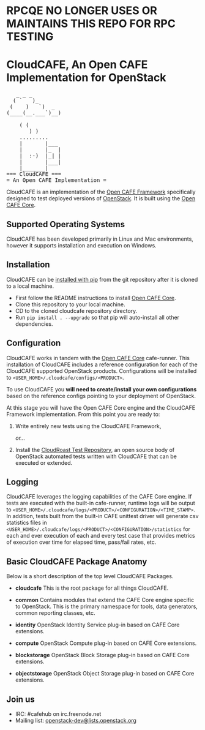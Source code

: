 # RPCQE NO LONGER USES OR MAINTAINS THIS REPO FOR RPC TESTING

CloudCAFE, An Open CAFE Implementation for OpenStack
====================================================

<pre>
   _ _ _
  ( `   )_
 (    )   `)  _
(____(__.___`)__)

    ( (
       ) )
    .........
    |       |___
    |       |_  |
    |  :-)  |_| |
    |       |___|
    |_______|
=== CloudCAFE ===
= An Open CAFE Implementation =
</pre>

CloudCAFE is an implementation of the [Open CAFE Framework](https://github.com/stackforge/opencafe) specifically
designed to test deployed versions of [OpenStack](http://http://www.openstack.org/). It is built using the
[Open CAFE Core](https://github.com/stackforge/opencafe).


Supported Operating Systems
---------------------------
CloudCAFE has been developed primarily in Linux and Mac environments, however it supports installation and
execution on Windows.


Installation
------------
CloudCAFE can be [installed with pip](https://pypi.python.org/pypi/pip) from the git repository after it is cloned to
a local machine.

* First follow the README instructions to install [Open CAFE Core](https://github.com/stackforge/opencafe).
* Clone this repository to your local machine.
* CD to the cloned cloudcafe repository directory.
* Run `pip install . --upgrade` so that pip will auto-install all other dependencies.


Configuration
--------------
CloudCAFE works in tandem with the [Open CAFE Core](https://github.com/stackforge/opencafe) cafe-runner. This
installation of CloudCAFE includes a reference configuration for each of the CloudCAFE supported OpenStack products.
Configurations will be installed to `<USER_HOME>/.cloudcafe/configs/<PRODUCT>`.

To use CloudCAFE you **will need to create/install your own configurations** based on the reference configs pointing
to your deployment of OpenStack.

At this stage you will have the Open CAFE Core engine and the CloudCAFE Framework implementation. From this point you
are ready to:

1. Write entirely new tests using the CloudCAFE Framework,

   *or...*

2. Install the [CloudRoast Test Repository](https://github.com/stackforge/cloudroast), an open source body of
   OpenStack automated tests written with CloudCAFE that can be executed or extended.


Logging
-------
CloudCAFE leverages the logging capabilities of the CAFE Core engine. If tests are executed with the built-in
cafe-runner, runtime logs will be output to `<USER_HOME>/.cloudcafe/logs/<PRODUCT>/<CONFIGURATION>/<TIME_STAMP>`.
In addition, tests built from the built-in CAFE unittest driver will generate csv statistics files in
`<USER_HOME>/.cloudcafe/logs/<PRODUCT>/<CONFIGURATION>/statistics` for each and ever execution of each and every test
case that provides metrics of execution over time for elapsed time, pass/fail rates, etc.


Basic CloudCAFE Package Anatomy
-------------------------------
Below is a short description of the top level CloudCAFE Packages.

* **cloudcafe**
  This is the root package for all things CloudCAFE.

* **common**
  Contains modules that extend the CAFE Core engine specific to OpenStack. This is the primary namespace for tools,
  data generators, common reporting classes, etc.

* **identity**
  OpenStack Identity Service plug-in based on CAFE Core extensions.

* **compute**
  OpenStack Compute plug-in based on CAFE Core extensions.

* **blockstorage**
  OpenStack Block Storage plug-in based on CAFE Core extensions.

* **objectstorage**
  OpenStack Object Storage plug-in based on CAFE Core extensions.


Join us
-------

* IRC: #cafehub on irc.freenode.net
* Mailing list: openstack-dev@lists.openstack.org

